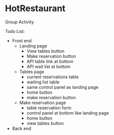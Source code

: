# HotRestaurant
Group Activity

Todo List:
- Front end
  - Landing page
    - View tables button
    - Make reservation button
    - API table link at bottom
    - API wait list at bottom
  - Tables page
    - current reservations table
    - waiting list table
    - same control panel as landing page
    - home button
    - make reservation button
  - Make reservation page
    - table reservation form
    - control panel at bottom like landing page
    - home button
    - view tables button
- Back end
